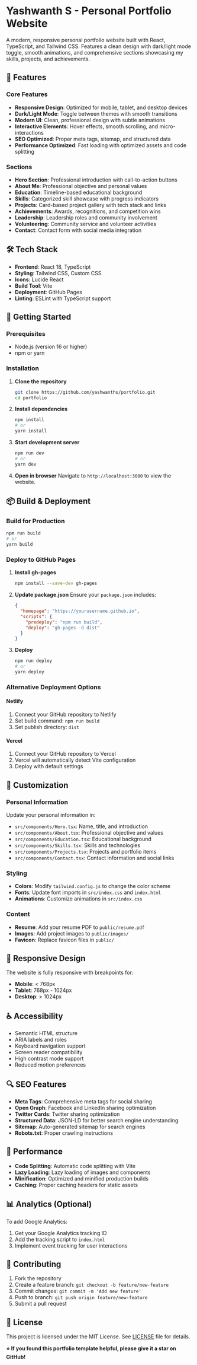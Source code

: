# Yashwanth S - Personal Portfolio Website

A modern, responsive personal portfolio website built with React, TypeScript, and Tailwind CSS. Features a clean design with dark/light mode toggle, smooth animations, and comprehensive sections showcasing my skills, projects, and achievements.

## 🌟 Features

### Core Features
- **Responsive Design**: Optimized for mobile, tablet, and desktop devices
- **Dark/Light Mode**: Toggle between themes with smooth transitions
- **Modern UI**: Clean, professional design with subtle animations
- **Interactive Elements**: Hover effects, smooth scrolling, and micro-interactions
- **SEO Optimized**: Proper meta tags, sitemap, and structured data
- **Performance Optimized**: Fast loading with optimized assets and code splitting

### Sections
- **Hero Section**: Professional introduction with call-to-action buttons
- **About Me**: Professional objective and personal values
- **Education**: Timeline-based educational background
- **Skills**: Categorized skill showcase with progress indicators
- **Projects**: Card-based project gallery with tech stack and links
- **Achievements**: Awards, recognitions, and competition wins
- **Leadership**: Leadership roles and community involvement
- **Volunteering**: Community service and volunteer activities
- **Contact**: Contact form with social media integration

## 🛠️ Tech Stack

- **Frontend**: React 18, TypeScript
- **Styling**: Tailwind CSS, Custom CSS
- **Icons**: Lucide React
- **Build Tool**: Vite
- **Deployment**: GitHub Pages
- **Linting**: ESLint with TypeScript support

## 🚀 Getting Started

### Prerequisites
- Node.js (version 16 or higher)
- npm or yarn

### Installation

1. **Clone the repository**
   ```bash
   git clone https://github.com/yashwanths/portfolio.git
   cd portfolio
   ```

2. **Install dependencies**
   ```bash
   npm install
   # or
   yarn install
   ```

3. **Start development server**
   ```bash
   npm run dev
   # or
   yarn dev
   ```

4. **Open in browser**
   Navigate to `http://localhost:3000` to view the website.

## 📦 Build & Deployment

### Build for Production
```bash
npm run build
# or
yarn build
```

### Deploy to GitHub Pages

1. **Install gh-pages**
   ```bash
   npm install --save-dev gh-pages
   ```

2. **Update package.json**
   Ensure your `package.json` includes:
   ```json
   {
     "homepage": "https://yourusername.github.io",
     "scripts": {
       "predeploy": "npm run build",
       "deploy": "gh-pages -d dist"
     }
   }
   ```

3. **Deploy**
   ```bash
   npm run deploy
   # or
   yarn deploy
   ```

### Alternative Deployment Options

#### Netlify
1. Connect your GitHub repository to Netlify
2. Set build command: `npm run build`
3. Set publish directory: `dist`

#### Vercel
1. Connect your GitHub repository to Vercel
2. Vercel will automatically detect Vite configuration
3. Deploy with default settings

## 🎨 Customization

### Personal Information
Update your personal information in:
- `src/components/Hero.tsx`: Name, title, and introduction
- `src/components/About.tsx`: Professional objective and values
- `src/components/Education.tsx`: Educational background
- `src/components/Skills.tsx`: Skills and technologies
- `src/components/Projects.tsx`: Projects and portfolio items
- `src/components/Contact.tsx`: Contact information and social links

### Styling
- **Colors**: Modify `tailwind.config.js` to change the color scheme
- **Fonts**: Update font imports in `src/index.css` and `index.html`
- **Animations**: Customize animations in `src/index.css`

### Content
- **Resume**: Add your resume PDF to `public/resume.pdf`
- **Images**: Add project images to `public/images/`
- **Favicon**: Replace favicon files in `public/`

## 📱 Responsive Design

The website is fully responsive with breakpoints for:
- **Mobile**: < 768px
- **Tablet**: 768px - 1024px
- **Desktop**: > 1024px

## ♿ Accessibility

- Semantic HTML structure
- ARIA labels and roles
- Keyboard navigation support
- Screen reader compatibility
- High contrast mode support
- Reduced motion preferences

## 🔍 SEO Features

- **Meta Tags**: Comprehensive meta tags for social sharing
- **Open Graph**: Facebook and LinkedIn sharing optimization
- **Twitter Cards**: Twitter sharing optimization
- **Structured Data**: JSON-LD for better search engine understanding
- **Sitemap**: Auto-generated sitemap for search engines
- **Robots.txt**: Proper crawling instructions

## 🚀 Performance

- **Code Splitting**: Automatic code splitting with Vite
- **Lazy Loading**: Lazy loading of images and components
- **Minification**: Optimized and minified production builds
- **Caching**: Proper caching headers for static assets

## 📊 Analytics (Optional)

To add Google Analytics:
1. Get your Google Analytics tracking ID
2. Add the tracking script to `index.html`
3. Implement event tracking for user interactions

## 🤝 Contributing

1. Fork the repository
2. Create a feature branch: `git checkout -b feature/new-feature`
3. Commit changes: `git commit -m 'Add new feature'`
4. Push to branch: `git push origin feature/new-feature`
5. Submit a pull request

## 📄 License

This project is licensed under the MIT License. See [LICENSE](LICENSE) file for details.


**⭐ If you found this portfolio template helpful, please give it a star on GitHub!**

